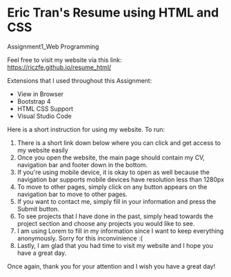 # Eric Tran's Resume using HTML and CSS
 Assignment1_Web Programming

Feel free to visit my website via this link: https://riczfe.github.io/resume_html/

Extensions that I used throughout this Assignment:

- View in Browser
- Bootstrap 4
- HTML CSS Support
- Visual Studio Code


Here is a short instruction for using my website. To run:
1. There is a short link down below where you can click and get access to my website easily
2. Once you open the website, the main page should contain my CV, navigation bar and footer down in the bottom.
3. If you're using mobile device, it is okay to open as well because the navigation bar supports mobile devices have resolution less than 1280px
4. To move to other pages, simply click on any button appears on the navigation bar to move to other pages.
5. If you want to contact me, simply fill in your information and press the Submit button.
6. To see projects that I have done in the past, simply head towards the project section and choose any projects you would like to see.
7. I am using Lorem to fill in my information since I want to keep everything anonymously. Sorry for this inconvinience :(
8. Lastly, I am glad that you had time to visit my website and I hope you have a great day.


Once again, thank you for your attention and I wish you have a great day!
